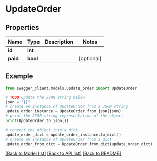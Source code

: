 # UpdateOrder


## Properties

Name | Type | Description | Notes
------------ | ------------- | ------------- | -------------
**id** | **int** |  | 
**paid** | **bool** |  | [optional] 

## Example

```python
from swagger_client.models.update_order import UpdateOrder

# TODO update the JSON string below
json = "{}"
# create an instance of UpdateOrder from a JSON string
update_order_instance = UpdateOrder.from_json(json)
# print the JSON string representation of the object
print(UpdateOrder.to_json())

# convert the object into a dict
update_order_dict = update_order_instance.to_dict()
# create an instance of UpdateOrder from a dict
update_order_from_dict = UpdateOrder.from_dict(update_order_dict)
```
[[Back to Model list]](../README.md#documentation-for-models) [[Back to API list]](../README.md#documentation-for-api-endpoints) [[Back to README]](../README.md)


